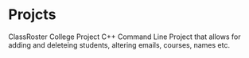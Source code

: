 # Projcts
ClassRoster College Project C++
Command Line Project that allows for adding and deleteing students, altering emails, courses, names etc.
